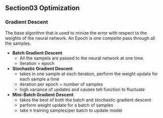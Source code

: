## Section03 Optimization  
### Gradient Descent
The base algorithm that is used to minize the error with respect to the weights of the neural network. An Epoch is one compelte 
pass through all the samples. 
- **Batch Gradient Descent**  
  + All the sampels are passed to the neural network at one time.
  + iteration = epoch
- **Stochastic Gradient Descent**  
  + takes in one sample at each iteration, perform the weight update for each sample a time
  + iteration per epoch = number of samples
  + high variance of updates and causes teh function to fluctuate
- **Mini-Batch Gradient Descent**  
  + takes the best of both the batch and stochastic gradient descent
  + perform weight update for a batch of samples
  + take n training samples/per batch to update model

